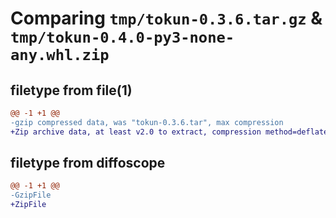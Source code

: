 # Comparing `tmp/tokun-0.3.6.tar.gz` & `tmp/tokun-0.4.0-py3-none-any.whl.zip`

## filetype from file(1)

```diff
@@ -1 +1 @@
-gzip compressed data, was "tokun-0.3.6.tar", max compression
+Zip archive data, at least v2.0 to extract, compression method=deflate
```

## filetype from diffoscope

```diff
@@ -1 +1 @@
-GzipFile
+ZipFile
```

